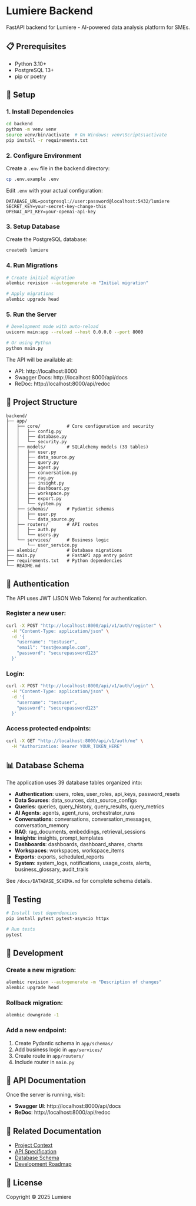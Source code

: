 # Lumiere Backend

FastAPI backend for Lumiere - AI-powered data analysis platform for SMEs.

## 📋 Prerequisites

- Python 3.10+
- PostgreSQL 13+
- pip or poetry

## 🚀 Setup

### 1. Install Dependencies

```bash
cd backend
python -m venv venv
source venv/bin/activate  # On Windows: venv\Scripts\activate
pip install -r requirements.txt
```

### 2. Configure Environment

Create a `.env` file in the backend directory:

```bash
cp .env.example .env
```

Edit `.env` with your actual configuration:

```env
DATABASE_URL=postgresql://user:password@localhost:5432/lumiere
SECRET_KEY=your-secret-key-change-this
OPENAI_API_KEY=your-openai-api-key
```

### 3. Setup Database

Create the PostgreSQL database:

```bash
createdb lumiere
```

### 4. Run Migrations

```bash
# Create initial migration
alembic revision --autogenerate -m "Initial migration"

# Apply migrations
alembic upgrade head
```

### 5. Run the Server

```bash
# Development mode with auto-reload
uvicorn main:app --reload --host 0.0.0.0 --port 8000

# Or using Python
python main.py
```

The API will be available at:
- API: http://localhost:8000
- Swagger Docs: http://localhost:8000/api/docs
- ReDoc: http://localhost:8000/api/redoc

## 📁 Project Structure

```
backend/
├── app/
│   ├── core/          # Core configuration and security
│   │   ├── config.py
│   │   ├── database.py
│   │   └── security.py
│   ├── models/        # SQLAlchemy models (39 tables)
│   │   ├── user.py
│   │   ├── data_source.py
│   │   ├── query.py
│   │   ├── agent.py
│   │   ├── conversation.py
│   │   ├── rag.py
│   │   ├── insight.py
│   │   ├── dashboard.py
│   │   ├── workspace.py
│   │   ├── export.py
│   │   └── system.py
│   ├── schemas/       # Pydantic schemas
│   │   ├── user.py
│   │   └── data_source.py
│   ├── routers/       # API routes
│   │   ├── auth.py
│   │   └── users.py
│   └── services/      # Business logic
│       └── user_service.py
├── alembic/           # Database migrations
├── main.py            # FastAPI app entry point
├── requirements.txt   # Python dependencies
└── README.md
```

## 🔐 Authentication

The API uses JWT (JSON Web Tokens) for authentication.

### Register a new user:

```bash
curl -X POST "http://localhost:8000/api/v1/auth/register" \
  -H "Content-Type: application/json" \
  -d '{
    "username": "testuser",
    "email": "test@example.com",
    "password": "securepassword123"
  }'
```

### Login:

```bash
curl -X POST "http://localhost:8000/api/v1/auth/login" \
  -H "Content-Type: application/json" \
  -d '{
    "username": "testuser",
    "password": "securepassword123"
  }'
```

### Access protected endpoints:

```bash
curl -X GET "http://localhost:8000/api/v1/auth/me" \
  -H "Authorization: Bearer YOUR_TOKEN_HERE"
```

## 📊 Database Schema

The application uses 39 database tables organized into:

- **Authentication**: users, roles, user_roles, api_keys, password_resets
- **Data Sources**: data_sources, data_source_configs
- **Queries**: queries, query_history, query_results, query_metrics
- **AI Agents**: agents, agent_runs, orchestrator_runs
- **Conversations**: conversations, conversation_messages, conversation_memory
- **RAG**: rag_documents, embeddings, retrieval_sessions
- **Insights**: insights, prompt_templates
- **Dashboards**: dashboards, dashboard_shares, charts
- **Workspaces**: workspaces, workspace_items
- **Exports**: exports, scheduled_reports
- **System**: system_logs, notifications, usage_costs, alerts, business_glossary, audit_trails

See `/docs/DATABASE_SCHEMA.md` for complete schema details.

## 🧪 Testing

```bash
# Install test dependencies
pip install pytest pytest-asyncio httpx

# Run tests
pytest
```

## 🔧 Development

### Create a new migration:

```bash
alembic revision --autogenerate -m "Description of changes"
alembic upgrade head
```

### Rollback migration:

```bash
alembic downgrade -1
```

### Add a new endpoint:

1. Create Pydantic schema in `app/schemas/`
2. Add business logic in `app/services/`
3. Create route in `app/routers/`
4. Include router in `main.py`

## 📝 API Documentation

Once the server is running, visit:

- **Swagger UI**: http://localhost:8000/api/docs
- **ReDoc**: http://localhost:8000/api/redoc

## 🔗 Related Documentation

- [Project Context](/docs/CONTEXT.md)
- [API Specification](/docs/API_SPEC.md)
- [Database Schema](/docs/DATABASE_SCHEMA.md)
- [Development Roadmap](/docs/ROADMAP.md)

## 📄 License

Copyright © 2025 Lumiere

